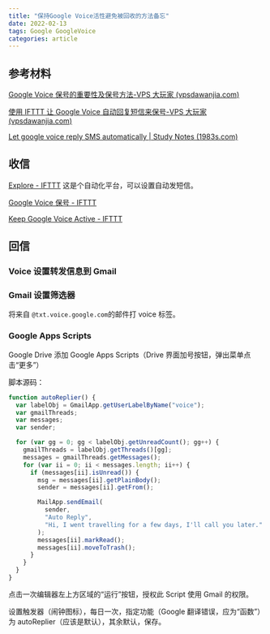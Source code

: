 ```yaml
---
title: "保持Google Voice活性避免被回收的方法备忘"
date: 2022-02-13
tags: Google GoogleVoice
categories: article
---
```


## 参考材料

[Google Voice 保号的重要性及保号方法-VPS 大玩家 (vpsdawanjia.com)](https://www.vpsdawanjia.com/801.html)

[使用 IFTTT 让 Google Voice 自动回复短信来保号-VPS 大玩家 (vpsdawanjia.com)](https://www.vpsdawanjia.com/1452.html)

[Let google voice reply SMS automatically | Study Notes (1983s.com)](https://www.1983s.com/1385.html)

## 收信

[Explore - IFTTT](https://ifttt.com/explore) 这是个自动化平台，可以设置自动发短信。

[Google Voice 保号 - IFTTT](https://ifttt.com/applets/SMGSYPzw-google-voice)

[Keep Google Voice Active - IFTTT](https://ifttt.com/applets/wtSmReHc-keep-google-voice-active)

## 回信

### Voice 设置转发信息到 Gmail

### Gmail 设置筛选器

将来自 `@txt.voice.google.com`的邮件打 voice 标签。

### Google Apps Scripts

Google Drive 添加 Google Apps Scripts（Drive 界面加号按钮，弹出菜单点击“更多”）

脚本源码：

```javascript
function autoReplier() {
  var labelObj = GmailApp.getUserLabelByName("voice");
  var gmailThreads;
  var messages;
  var sender;

  for (var gg = 0; gg < labelObj.getUnreadCount(); gg++) {
    gmailThreads = labelObj.getThreads()[gg];
    messages = gmailThreads.getMessages();
    for (var ii = 0; ii < messages.length; ii++) {
      if (messages[ii].isUnread()) {
        msg = messages[ii].getPlainBody();
        sender = messages[ii].getFrom();

        MailApp.sendEmail(
          sender,
          "Auto Reply",
          "Hi, I went travelling for a few days, I'll call you later."
        );
        messages[ii].markRead();
        messages[ii].moveToTrash();
      }
    }
  }
}
```

点击一次编辑器左上方区域的“运行”按钮，授权此 Script 使用 Gmail 的权限。

设置触发器（闹钟图标），每日一次，指定功能（Google 翻译错误，应为“函数”）为 autoReplier（应该是默认），其余默认，保存。
